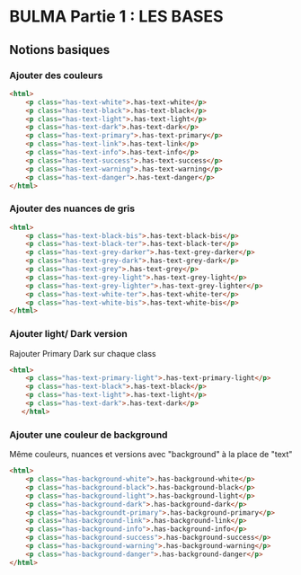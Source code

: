 # BULMA Partie 1 : LES BASES

## Notions basiques

### Ajouter des couleurs

```html
<html>
    <p class="has-text-white">.has-text-white</p>
    <p class="has-text-black">.has-text-black</p>
    <p class="has-text-light">.has-text-light</p>
    <p class="has-text-dark">.has-text-dark</p>
    <p class="has-text-primary">.has-text-primary</p>
    <p class="has-text-link">.has-text-link</p>
    <p class="has-text-info">.has-text-info</p>
    <p class="has-text-success">.has-text-success</p>
    <p class="has-text-warning">.has-text-warning</p>
    <p class="has-text-danger">.has-text-danger</p>
</html>
```

### Ajouter des nuances de gris  

```html
<html>
    <p class="has-text-black-bis">.has-text-black-bis</p>
    <p class="has-text-black-ter">.has-text-black-ter</p>
    <p class="has-text-grey-darker">.has-text-grey-darker</p>
    <p class="has-text-grey-dark">.has-text-grey-dark</p>
    <p class="has-text-grey">.has-text-grey</p>
    <p class="has-text-grey-light">.has-text-grey-light</p>
    <p class="has-text-grey-lighter">.has-text-grey-lighter</p>
    <p class="has-text-white-ter">.has-text-white-ter</p>
    <p class="has-text-white-bis">.has-text-white-bis</p>
</html>
```

### Ajouter light/ Dark version

Rajouter Primary Dark sur chaque class

```html
<html>
    <p class="has-text-primary-light">.has-text-primary-light</p>
    <p class="has-text-black">.has-text-black</p>
    <p class="has-text-light">.has-text-light</p>
    <p class="has-text-dark">.has-text-dark</p>
   </html>
```

### Ajouter une couleur de background

Même couleurs, nuances et versions avec "background" à la place de "text"  

```html
<html>
    <p class="has-background-white">.has-background-white</p>
    <p class="has-background-black">.has-background-black</p>
    <p class="has-background-light">.has-background-light</p>
    <p class="has-background-dark">.has-background-dark</p>
    <p class="has-backgroundt-primary">.has-background-primary</p>
    <p class="has-background-link">.has-background-link</p>
    <p class="has-background-info">.has-background-info</p>
    <p class="has-background-success">.has-background-success</p>
    <p class="has-background-warning">.has-background-warning</p>
    <p class="has-background-danger">.has-background-danger</p>
</html>
```

